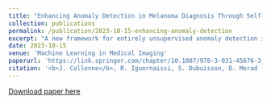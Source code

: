 ```yaml
---
title: "Enhancing Anomaly Detection in Melanoma Diagnosis Through Self-Supervised Training and Lesion Comparison"
collection: publications
permalink: /publication/2023-10-15-enhancing-anomaly-detection
excerpt: "A new framework for entirely unsupervised anomaly detection in the field of skin lesion analysis. Our approach leverage self-supervised CNNs and an unsupervised anomaly detection algorithm to detect melanomas without any annotation.<br/><img src='/images/pipeline_vpc_bien.png'>"
date: 2023-10-15
venue: 'Machine Learning in Medical Imaging'
paperurl: 'https://link.springer.com/chapter/10.1007/978-3-031-45676-3_16'
citation: '<b>J. Collenne</b>, R. Iguernaissi, S. Dubuisson, D. Merad (2024). &quot;Enhancing Anomaly Detection in Melanoma Diagnosis Through Self-Supervised Training and Lesion Comparison.&quot; <i>Machine Learning in Medical Imaging. MLMI 2023.</i> Vancouver, BC, Canada.'
---
```


[Download paper here](http://academicpages.github.io/files/paper1.pdf)

